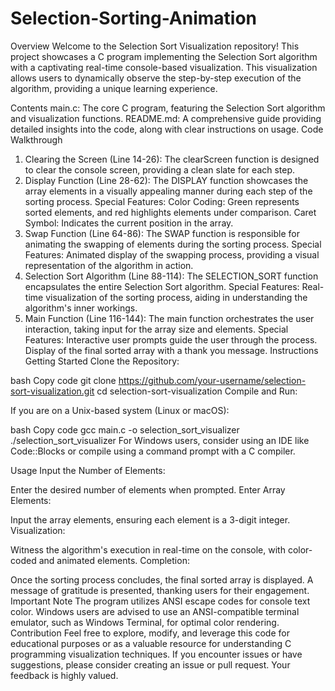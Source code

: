 # Selection-Sorting-Animation

Overview
Welcome to the Selection Sort Visualization repository! This project showcases a C program implementing the Selection Sort algorithm with a captivating real-time console-based visualization. This visualization allows users to dynamically observe the step-by-step execution of the algorithm, providing a unique learning experience.

Contents
main.c: The core C program, featuring the Selection Sort algorithm and visualization functions.
README.md: A comprehensive guide providing detailed insights into the code, along with clear instructions on usage.
Code Walkthrough
1. Clearing the Screen (Line 14-26):
The clearScreen function is designed to clear the console screen, providing a clean slate for each step.
2. Display Function (Line 28-62):
The DISPLAY function showcases the array elements in a visually appealing manner during each step of the sorting process.
Special Features:
Color Coding: Green represents sorted elements, and red highlights elements under comparison.
Caret Symbol: Indicates the current position in the array.
3. Swap Function (Line 64-86):
The SWAP function is responsible for animating the swapping of elements during the sorting process.
Special Features:
Animated display of the swapping process, providing a visual representation of the algorithm in action.
4. Selection Sort Algorithm (Line 88-114):
The SELECTION_SORT function encapsulates the entire Selection Sort algorithm.
Special Features:
Real-time visualization of the sorting process, aiding in understanding the algorithm's inner workings.
5. Main Function (Line 116-144):
The main function orchestrates the user interaction, taking input for the array size and elements.
Special Features:
Interactive user prompts guide the user through the process.
Display of the final sorted array with a thank you message.
Instructions
Getting Started
Clone the Repository:

bash
Copy code
git clone https://github.com/your-username/selection-sort-visualization.git
cd selection-sort-visualization
Compile and Run:

If you are on a Unix-based system (Linux or macOS):

bash
Copy code
gcc main.c -o selection_sort_visualizer
./selection_sort_visualizer
For Windows users, consider using an IDE like Code::Blocks or compile using a command prompt with a C compiler.

Usage
Input the Number of Elements:

Enter the desired number of elements when prompted.
Enter Array Elements:

Input the array elements, ensuring each element is a 3-digit integer.
Visualization:

Witness the algorithm's execution in real-time on the console, with color-coded and animated elements.
Completion:

Once the sorting process concludes, the final sorted array is displayed.
A message of gratitude is presented, thanking users for their engagement.
Important Note
The program utilizes ANSI escape codes for console text color. Windows users are advised to use an ANSI-compatible terminal emulator, such as Windows Terminal, for optimal color rendering.
Contribution
Feel free to explore, modify, and leverage this code for educational purposes or as a valuable resource for understanding C programming visualization techniques. If you encounter issues or have suggestions, please consider creating an issue or pull request. Your feedback is highly valued.

